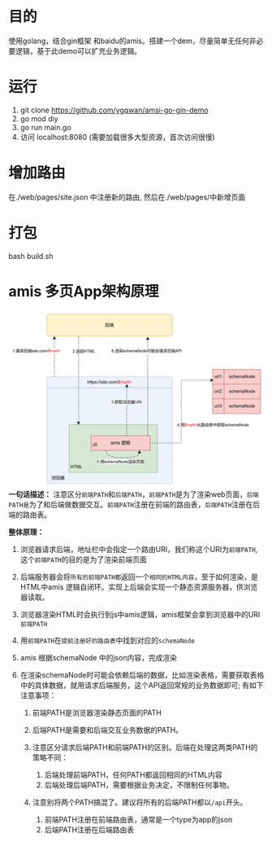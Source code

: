 # 目的
使用golang，结合gin框架 和baidu的amis。搭建一个dem，尽量简单无任何非必要逻辑，基于此demo可以扩充业务逻辑。

# 运行
1. git clone https://github.com/ygqwan/amsi-go-gin-demo
2. go mod diy
3. go run main.go
4. 访问 localhost:8080 (需要加载很多大型资源，首次访问很慢)

# 增加路由
在./web/pages/site.json 中注册新的路由, 然后在./web/pages/中新增页面

# 打包
bash build.sh

# amis 多页App架构原理

![架构图](./docs/image.png)
**一句话描述：** 注意区分`前端PATH`和`后端PATH`，`前端PATH`是为了渲染web页面，`后端PATH是`为了和后端做数据交互。`前端PATH`注册在前端的路由表，`后端PATH`注册在后端的路由表。

**整体原理：**

1. 浏览器请求后端，地址栏中会指定一个路由URI，我们称这个URI为`前端PATH`, 这个`前端PATH`的目的是为了渲染前端页面
2. 后端服务器会将`所有的前端PATH都`返回一个`相同的HTML内容`，至于如何渲染，是HTML中amis 逻辑自闭环。实现上后端会实现一个静态资源服务器，供浏览器读取。
3. 浏览器渲染HTML时会执行到js中amis逻辑，amis框架会拿到浏览器中的URI `前端PATH`
4. 用`前端PATH`在`提前注册好的路由表`中找到对应的`schemaNode`
5. amis 根据schemaNode 中的json内容，完成渲染
6. 在渲染schemaNode时可能会依赖后端的数据，比如渲染表格，需要获取表格中的具体数据，就用请求后端服务，这个API返回常规的业务数据即可; 有如下注意事项：

    1. 前端PATH是浏览器渲染静态页面的PATH
    2. 后端PATH是需要和后端交互业务数据的PATH。
    3. 注意区分请求后端PATH和前端PATH的区别。后端在处理这两类PATH的策略不同：

        1. 后端处理前端PATH，任何PATH都返回相同的HTML内容
        2. 后端处理后端PATH，需要根据业务决定，不限制任何事物。
    4. 注意别将两个PATH搞混了。建议将所有的后端PATH都以`/api`开头。

        1. 前端PATH注册在前端路由表，通常是一个type为app的json
        2. 后端PATH注册在后端路由表